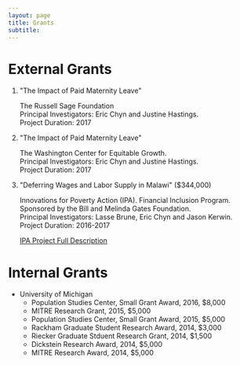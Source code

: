 ```yaml
---
layout: page
title: Grants
subtitle: 
---
```


# External Grants

1. "The Impact of Paid Maternity Leave"
   
   The Russell Sage Foundation<br>
   Principal Investigators: Eric Chyn and Justine Hastings.<br>
   Project Duration: 2017
   
2. "The Impact of Paid Maternity Leave"

   The Washington Center for Equitable Growth.<br>
   Principal Investigators: Eric Chyn and Justine Hastings.<br>
   Project Duration: 2017

3. "Deferring Wages and Labor Supply in Malawi" ($344,000)
  
   Innovations for Poverty Action (IPA). Financial Inclusion Program.<br> 
   Sponsored by the Bill and Melinda Gates Foundation.<br>
   Principal Investigators: Lasse Brune, Eric Chyn and Jason Kerwin.<br>
   Project Duration: 2016-2017

   [IPA Project Full Description](https://www.poverty-action.org/study/deferring-wages-and-labor-supply-malawi)

# Internal Grants

- University of Michigan
   - Population Studies Center, Small Grant Award, 2016, $8,000
   - MITRE Research Grant, 2015, $5,000
   - Population Studies Center, Small Grant Award, 2015, $5,000
   - Rackham Graduate Student Research Award, 2014, $3,000
   - Riecker Graduate Stduent Research Grant, 2014, $1,500
   - Dickstein Research Award, 2014, $5,000
   - MITRE Research Award, 2014, $5,000

